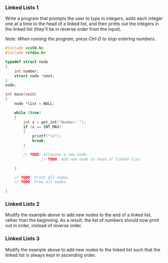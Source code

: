 ### Linked Lists 1

Write a program that prompts the user to type in integers, adds each integer one at a time to the head of a linked list, and then prints out the integers in the linked list (they'll be in reverse order from the input).

*Note: When running the program, press Ctrl-D to stop entering numbers.*

```c
#include <cs50.h>
#include <stdio.h>

typedef struct node
{
    int number;
    struct node *next;
}
node;

int main(void)
{
    node *list = NULL;

    while (true)
    {
        int x = get_int("Number: ");
        if (x == INT_MAX)
        {
            printf("\n");
            break;
        }

        // TODO: Allocate a new node.
				// TODO: Add new node to head of linked list.

    }

	// TODO: Print all nodes.
	// TODO: Free all nodes.

}
```

### Linked Lists 2

Modify the example above to add new nodes to the end of a linked list, rather than the beginning. As a result, the list of numbers should now print out in order, instead of reverse order.

### Linked Lists 3

Modify the example above to add new nodes to the linked list such that the linked list is always kept in ascending order.
